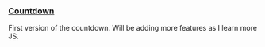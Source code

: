 ### [Countdown](https://mariustar-cowntdown.surge.sh/)

First version of the countdown.
Will be adding more features as I learn more JS.
